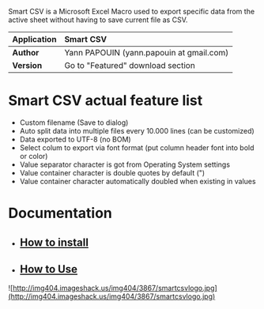 Smart CSV is a Microsoft Excel Macro used to export specific data from the active sheet without having to save current file as CSV.

| **Application**|Smart CSV|
|:---------------|:--------|
| **Author**|Yann PAPOUIN (yann.papouin at gmail.com)|
| **Version**| Go to "Featured" download section |

# Smart CSV actual feature list #
  * Custom filename (Save to dialog)
  * Auto split data into multiple files every 10.000 lines (can be customized)
  * Data exported to UTF-8 (no BOM)
  * Select colum to export via font format (put column header font into bold or color)
  * Value separator character is got from Operating System settings
  * Value container character is double quotes by default (")
  * Value container character automatically doubled when existing in values

# Documentation #

  * ## [How to install](HowtoInstall.md) ##
  * ## [How to Use](HowtoUse.md) ##

![http://img404.imageshack.us/img404/3867/smartcsvlogo.jpg](http://img404.imageshack.us/img404/3867/smartcsvlogo.jpg)